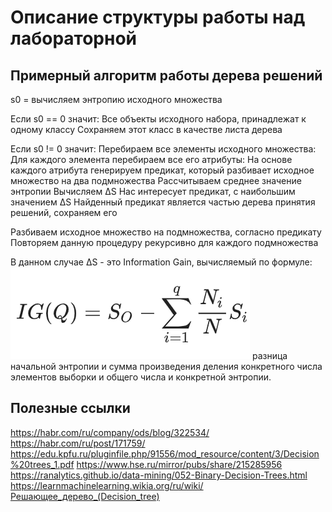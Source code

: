 # Описание структуры работы над лабораторной

## Примерный алгоритм работы дерева решений

s0 = вычисляем энтропию исходного множества

Если s0 == 0 значит:
   Все объекты исходного набора, принадлежат к одному классу
   Сохраняем этот класс в качестве листа дерева

Если s0 != 0 значит:
   Перебираем все элементы исходного множества:
      Для каждого элемента перебираем все его атрибуты:
         На основе каждого атрибута генерируем предикат, который разбивает исходное множество на два подмножества
         Рассчитываем среднее значение энтропии
         Вычисляем ∆S
   Нас интересует предикат, с наибольшим значением ∆S
   Найденный предикат является частью дерева принятия решений, сохраняем его

   Разбиваем исходное множество на подмножества, согласно предикату
   Повторяем данную процедуру рекурсивно для каждого подмножества
   
В данном случае ∆S - это Information Gain, вычисляемый по формуле:
![Формула вычисления Information Gain](https://github.com/Knzaytsev/IntroductionToML/raw/master/2%20lab/img/information%20gain.png)
разница начальной энтропии и сумма произведения деления конкретного числа элементов выборки и общего числа и конкретной энтропии.


## Полезные ссылки
https://habr.com/ru/company/ods/blog/322534/
https://habr.com/ru/post/171759/
https://edu.kpfu.ru/pluginfile.php/91556/mod_resource/content/3/Decision%20trees_1.pdf
https://www.hse.ru/mirror/pubs/share/215285956
https://ranalytics.github.io/data-mining/052-Binary-Decision-Trees.html
https://learnmachinelearning.wikia.org/ru/wiki/Решающее_дерево_(Decision_tree)
